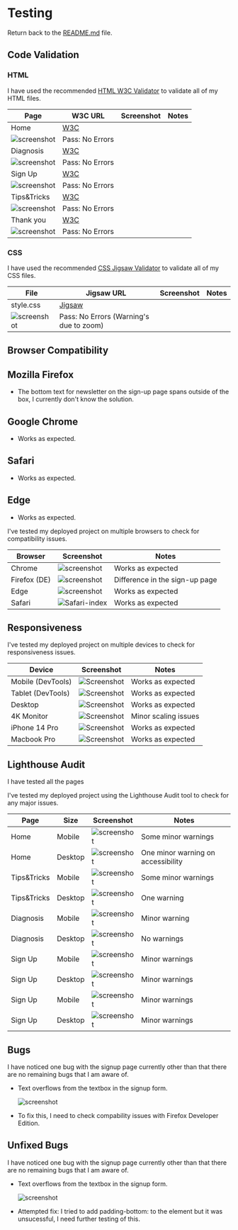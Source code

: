 # Testing

Return back to the [README.md](README.md) file.

## Code Validation

### HTML

I have used the recommended [HTML W3C Validator](https://validator.w3.org) to validate all of my HTML files.

| Page | W3C URL | Screenshot | Notes |
| --- | --- | --- | --- |
| Home | [W3C](https://validator.w3.org/nu/?doc=https%3A%2F%2FJonathan97-web.github.io%2FBrainteaser%2Findex.html) |
![screenshot](documentation/images/index.png) | Pass: No Errors |
| Diagnosis | [W3C](https://validator.w3.org/nu/?doc=https%3A%2F%2FJonathan97-web.github.io%2FBrainteaser%2Fdiagnosis.html) |
![screenshot](documentation/images/diagnosis.png) | Pass: No Errors |
| Sign Up | [W3C](https://validator.w3.org/nu/?doc=https%3A%2F%2FJonathan97-web.github.io%2FBrainteaser%2Fsign-up.html) |
![screenshot](documentation/images/sign-up.png) | Pass: No Errors |
| Tips&Tricks | [W3C](https://validator.w3.org/nu/?doc=https%3A%2F%2FJonathan97-web.github.io%2FBrainteaser%2Ftips-tricks.html) |
![screenshot](documentation/images/tips-tricks.png) | Pass: No Errors |
| Thank you | [W3C](https://validator.w3.org/nu/?doc=https%3A%2F%2FJonathan97-web.github.io%2FBrainteaser%2Fthankyou.html) |
![screenshot](documentation/images/thankyou.png) | Pass: No Errors |

### CSS

I have used the recommended [CSS Jigsaw Validator](https://jigsaw.w3.org/css-validator) to validate all of my CSS files.

| File | Jigsaw URL | Screenshot | Notes |
| --- | --- | --- | --- |
| style.css | [Jigsaw](https://jigsaw.w3.org/css-validator/validator?uri=https%3A%2F%2FJonathan97-web.github.io%2FBrainteaser) | 
![screenshot](documentation/images/style-css.png) | Pass: No Errors (Warning's due to zoom)|

## Browser Compatibility

## Mozilla Firefox

- The bottom text for newsletter on the sign-up page spans outside of the box, I currently don't know the solution.

## Google Chrome

- Works as expected.

## Safari

- Works as expected.

## Edge

- Works as expected.

I've tested my deployed project on multiple browsers to check for compatibility issues.

| Browser | Screenshot | Notes |
| --- | --- | --- |
| Chrome | ![screenshot](documentation/images/chrome-home.png) | Works as expected |
| Firefox (DE) | ![screenshot](documentation/images/Firefox-DE-home.png) | Difference in the sign-up page |
| Edge | ![screenshot](documentation/images/edge-home.png) | Works as expected |
| Safari | ![Safari-index](documentation/images/index-safari.png) | Works as expected |

## Responsiveness

I've tested my deployed project on multiple devices to check for responsiveness issues.

| Device | Screenshot | Notes |
| --- | --- | --- |
| Mobile (DevTools) | ![Screenshot](documentation/images/responsive-mobile.png) | Works as expected |
| Tablet (DevTools) | ![Screenshot](documentation//images/responsive-tablet.png) | Works as expected |
| Desktop | ![Screenshot](documentation//images/responsive-desktop.png) | Works as expected |
| 4K Monitor | ![Screenshot](documentation//images/responsive-4k.png) | Minor scaling issues |
| iPhone 14 Pro | ![Screenshot](documentation/images/image-responsiveness-iphone.png) | Works as expected |
| Macbook Pro | ![Screenshot](documentation/images/responsive-macbook.png) | Works as expected |

## Lighthouse Audit

I have tested all the pages

I've tested my deployed project using the Lighthouse Audit tool to check for any major issues.

| Page | Size | Screenshot | Notes |
| --- | --- | --- | --- |
| Home | Mobile | ![screenshot](documentation/images/mobile-lighthouse.png) | Some minor warnings |
| Home | Desktop | ![screenshot](documentation/images/desktop-lighthouse.png) | One minor warning on accessibility |
| Tips&Tricks | Mobile | ![screenshot](documentation/images/mobile-lighthouse.png) | Some minor warnings |
| Tips&Tricks | Desktop | ![screenshot](documentation/images/tips-tricks-lighthouse-desktop.png) | One warning |
| Diagnosis | Mobile | ![screenshot](documentation/images/mobile-diagnosis.png) | Minor warning |
| Diagnosis | Desktop | ![screenshot](documentation/images/desktop-diagnosis.png) | No warnings |
| Sign Up | Mobile | ![screenshot](documentation/images/mobile-signup.png) | Minor warnings |
| Sign Up | Desktop | ![screenshot](documentation/images/desktop-signup.png) | Minor warnings |
| Sign Up | Mobile | ![screenshot](documentation/images/mobile-signup.png) | Minor warnings |
| Sign Up | Desktop | ![screenshot](documentation/images/desktop-signup.png) | Minor warnings |

## Bugs

I have noticed one bug with the signup page currently other than that there are no remaining bugs that I am aware of.

- Text overflows from the textbox in the signup form.

    ![screenshot](documentation/images/bug-signup.png)

- To fix this, I need to check compability issues with Firefox Developer Edition.

## Unfixed Bugs

I have noticed one bug with the signup page currently other than that there are no remaining bugs that I am aware of.

- Text overflows from the textbox in the signup form.

    ![screenshot](documentation/images/bug-signup.png)

- Attempted fix: I tried to add padding-bottom: to the element but it was unsucessful, I need further testing of this.
